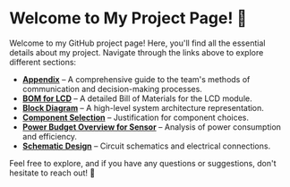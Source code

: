 # Welcome to My Project Page! 🚀  

Welcome to my GitHub project page! Here, you'll find all the essential details about my project. Navigate through the links above to explore different sections:

- **[Appendix](#)** – A comprehensive guide to the team's methods of communication and decision-making processes.
- **[BOM for LCD](#)** – A detailed Bill of Materials for the LCD module.
- **[Block Diagram](#)** – A high-level system architecture representation.
- **[Component Selection](#)** – Justification for component choices.
- **[Power Budget Overview for Sensor](#)** – Analysis of power consumption and efficiency.
- **[Schematic Design](#)** – Circuit schematics and electrical connections.

Feel free to explore, and if you have any questions or suggestions, don't hesitate to reach out! 🚀

